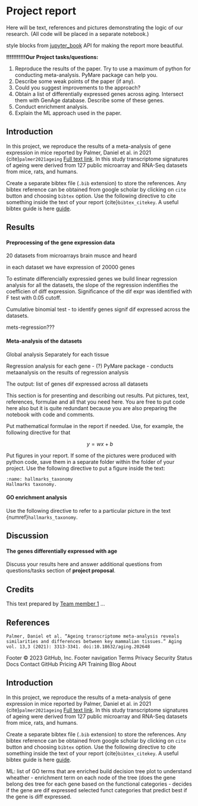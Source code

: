 # Project report

Here will be text, references and pictures demonstrating the logic of our research. (All code will be placed in a separate notebook.)

style blocks from [jupyter_book](https://jupyterbook.org/en/stable/intro.html) API for making the report more beautiful.

**!!!!!!!!!!!Our Project tasks/questions:**
1) Reproduce the results of the paper. Try to use a maximum of python for conducting meta-analysis. PyMare package can help you.
2) Describe some weak points of the paper (if any).
3) Could you suggest improvements to the approach?
4) Obtain a list of differentially expressed genes across aging. Intersect them with GenAge database. Describe some of these genes.
5) Conduct enrichment analysis.
6) Explain the ML approach used in the paper.





## Introduction

In this project, we reproduce the results of a meta-analysis of gene expression in mice reported by Palmer, Daniel et al. in 2021  {cite}`palmer2021ageing` [Full text link](https://www.ncbi.nlm.nih.gov/pmc/articles/PMC7906136/#SD2). In this study transcriptome signatures of ageing were derived from 127 public microarray and RNA-Seq datasets from mice, rats, and humans. 

Create a separate bibtex file (`.bib` extension) to store the references. Any bibtex reference can be obtained from google scholar by clicking on `cite` button and choosing `bibtex` option. Use the following directive to cite something inside the text of your report {cite}`bibtex_citekey`. A useful bibtex guide is here [guide](https://www.bibtex.com/g/bibtex-format/).


## Results

#### Preprocessing of the gene expression data

20 datasets from microarrays brain musce and heard 

in each dataset we have expression of 20000 genes

To estimate differencially expressied genes we build linear regression analysis for all the datasets, the slope of the regression indentifies the coefficien of diff expression. Significance of the dif expr was identified with F test with 0.05 cutoff. 

Cumulative binomial test - to identify genes signif dif expressed across the datasets. 

mets-regression???

#### Meta-analysis of the datasets

Global analysis 
Separately for each tissue 

Regression analysis for each gene - (?) PyMare package - conducts metaanalysis on the results of regression analysis 


The output: list of genes dif expressed across all datasets

This section is for presenting and describing out results. Put pictures, text, references, formulae and all that you need here. You are free to put code here also but it is quite redundant because you are also preparing the notebook with code and comments. 

Put mathematical formulae in the report if needed. Use, for example, the following directive for that

$$ y = wx + b$$

Put figures in your report. If some of the pictures were produced with python code, save them in a separate folder within the folder of your project. Use the following directive to put a figure inside the text:

```{figure} figs/hallmarks_taxonomy.png
:name: hallmarks_taxonomy
Hallmarks taxonomy.
```

#### GO enrichment analysis


Use the following directive to refer to a particular picture in the text {numref}`hallmarks_taxonomy`.

## Discussion

#### The genes differentially expressed with age

Discuss your results here and answer additional questions from questions/tasks section of **project proposal**. 

## Credits
This text prepared by [Team member 1](https://linktoyourprofile/scholar/or/linkedin.com) ...

## References

```{bibliography}
Palmer, Daniel et al. “Ageing transcriptome meta-analysis reveals similarities and differences between key mammalian tissues.” Aging vol. 13,3 (2021): 3313-3341. doi:10.18632/aging.202648
```
Footer
© 2023 GitHub, Inc.
Footer navigation
Terms
Privacy
Security
Status
Docs
Contact GitHub
Pricing
API
Training
Blog
About



## Introduction

In this project, we reproduce the results of a meta-analysis of gene expression in mice reported by Palmer, Daniel et al. in 2021 {cite}`palmer2021ageing` [Full text link](https://www.ncbi.nlm.nih.gov/pmc/articles/PMC7906136/#SD2). In this study transcriptome signatures of ageing were derived from 127 public microarray and RNA-Seq datasets from mice, rats, and humans. 

Create a separate bibtex file (`.bib` extension) to store the references. Any bibtex reference can be obtained from google scholar by clicking on `cite` button and choosing `bibtex` option. Use the following directive to cite something inside the text of your report {cite}`bibtex_citekey`. A useful bibtex guide is here [guide](https://www.bibtex.com/g/bibtex-format/).

ML: list of GO terms that are enriched   build decision tree plot to understand wheather - enrichment term on each node of the tree (does the gene belong 
des tree for each gene based on the functional categories - decides if the gene are dif expressed
selected funct categories that predict best if the gene is diff expressed.


